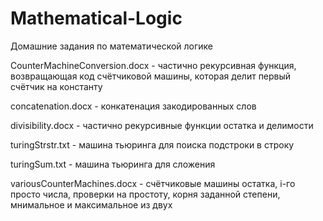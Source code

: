 Mathematical-Logic
==================
Домашние задания по математической логике

CounterMachineConversion.docx - частично рекурсивная функция, возвращающая код счётчиковой машины, которая делит первый счётчик на константу

concatenation.docx - конкатенация закодированных слов

divisibility.docx - частично рекурсивные функции остатка и делимости

turingStrstr.txt - машина тьюринга для поиска подстроки в строку

turingSum.txt - машина тьюринга для сложения

variousCounterMachines.docx - счётчиковые машины остатка, i-го просто числа, проверки на простоту, корня заданной степени, мнимальное и максимальное из двух
